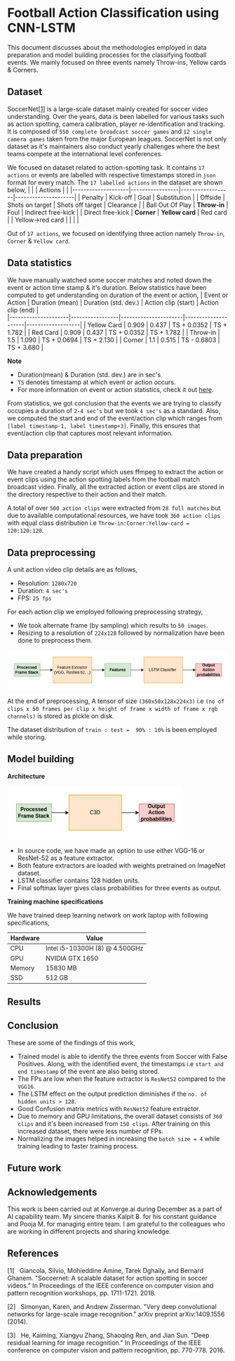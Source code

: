 # Football Action Classification using CNN-LSTM

This document discusses about the methodologies employed in data preparation and model building processes for the classifying football events. We mainly focused on three events namely Throw-ins, Yellow cards & Corners.

## Dataset

SoccerNet[[1]](#References) is a large-scale dataset mainly created for soccer video understanding. Over the years, data is been labelled for various tasks such as action spotting, camera calibration, player re-identification and tracking. It is composed of `550 complete broadcast soccer games` and `12 single camera games` taken from the major European leagues. SoccerNet is not only dataset as it's maintainers also conduct yearly challenges where the best teams compete at the international level conferences.

We focused on dataset related to action-spotting task. It contains `17 actions` or events are labelled with respective timestamps stored in `json` format for every match. The `17 labelled actions` in the dataset are shown below,
|                    |                 | Actions          |                     |
|--------------------|-----------------|------------------|---------------------|
|      Penalty       |    Kick-off     |      Goal        |    Substitution     |
|      Offside       | Shots on target | Shots off target |     Clearance       |
|  Ball Out Of Play  |   **Throw-in**  |      Foul        | Indirect free-kick  |
|  Direct free-kick  |   **Corner**    | **Yellow card**  |     Red card        |
|  Yellow->red card  |                 |                  |                     |

Out of `17 actions`, we focused on identifying three action namely `Throw-in`, `Corner` & `Yellow card`.

## Data statistics

We have manually watched some soccer matches and noted down the event or action time stamp & it's duration. Below statistics have been computed to get understanding on duration of the event or action,
|   Event or Action   | Duration (mean) | Duration (std. dev.) | Action clip (start) | Action clip (end) |  
|---------------------|-----------------|----------------------|---------------------|-------------------|
|      Yellow Card    |      0.909      |        0.437         |     TS + 0.0352     |    TS + 1.782     |
|      Red Card       |      0.909      |        0.437         |     TS + 0.0352     |    TS + 1.782     |
|      Throw-in       |      1.5        |        1.090         |     TS + 0.0694     |   TS + 2.130      |
|      Corner         |      1.1        |        0.515         |     TS - 0.6803     |   TS + 3.680      |

**Note**

- Duration(mean) & Duration (std. dev.) are in sec's
- `TS` denotes timestamp at which event or action occurs.
- For more information on event or action statistics, check it out [here](https://docs.google.com/spreadsheets/d/1MlLQifW1cku9VNuCqNe8ouMT92ChKka1_5lXDSMLB4Q/edit?usp=sharing).

From statistics, we got conclusion that the events we are trying to classify occupies a duration of `2-4 sec’s` but we took `4 sec's` as a standard. Also, we computed the start and end of the event/action clip which ranges from `[label timestamp-1, label timestamp+3]`. Finally, this ensures that event/action clip that captures most relevant information.

## Data preparation

We have created a handy script which uses ffmpeg to extract the action or event clips using the action spotting labels from the football match broadcast video. Finally, all the extracted action or event clips are stored in the directory respective to their action and their match.

A total of over `500 action clips` were extracted from `28 full matches` but due to available computational resources, we have took `360 action clips` with equal class distribution i.e `Throw-in:Corner:Yellow-card = 120:120:120`.

## Data preprocessing

A unit action video clip details are as follows,
- Resolution: `1280x720`
- Duration: `4 sec's`
- FPS: `25 fps`

For each action clip we employed following preprocessing strategy,
- We took alternate frame (by sampling) which results to `50 images`.
- Resizing to a resolution of `224x128` followed by normalization have been done to preprocess them.

![preprocessing pipeline](./images/arch-1.png)

At the end of preprocessing, A tensor of size `(360x50x128x224x3)` i.e `(no of clips x 50 frames per clip x height of frame x width of frame x rgb channels)` is stored as pickle on disk.  

The dataset distribution of `train : test =  90% : 10%` is been employed while storing.

## Model building

**Architecture**

![model architecture](./images/arch-2.png)

- In source code, we have made an option to use either VGG-16 or ResNet-52 as a feature extractor.
- Both feature extractors are loaded with weights pretrained on ImageNet dataset.
- LSTM classifier contains 128 hidden units.
- Final softmax layer gives class probabilities for three events as output.

**Training machine specifications**

We have trained deep learning network on work laptop with following specifications,

| Hardware  |          Value                 |
|-----------|--------------------------------|
|CPU        | Intel i5-10300H (8) @ 4.500GHz |
|GPU        | NVIDIA GTX 1650                |  
|Memory     | 15830 MB                       |
|SSD        | 512 GB                         |

## Results

## Conclusion
These are some of the findings of this work,
- Trained model is able to identify the three events from Soccer with False Positives. Along, with the identified event, the timestamps i.e `start and end timestamp` of the event are also being stored. 
- The FPs are low when the feature extractor is `ResNet52` compared to the `VGG16`.
- The LSTM effect on the output prediction diminishes if the `no. of hidden units > 128`.
- Good Confusion matrix metrics with `ResNet52` feature extractor.
- Due to memory and GPU limitations, the overall dataset consists of `360 clips` and it's been increased from `150 clips`. After training on this increased dataset, there were less number of FPs.
- Normalizing the images helped in increasing the `batch size = 4` while training leading to faster training process.

## Future work

## Acknowledgements

This work is been carried out at Konverge.ai during December as a part of AI capability team. My sincere thanks Kalpit B. for his constant guidance and Pooja M. for managing entire team. I am grateful to the colleagues who are working in different projects and sharing knowledge.  

## References

[1] &nbsp; Giancola, Silvio, Mohieddine Amine, Tarek Dghaily, and Bernard Ghanem. "Soccernet: A scalable dataset for action spotting in soccer videos." In Proceedings of the IEEE conference on computer vision and pattern recognition workshops, pp. 1711-1721. 2018.

[2] &nbsp; Simonyan, Karen, and Andrew Zisserman. "Very deep convolutional networks for large-scale image recognition." arXiv preprint arXiv:1409.1556 (2014).

[3] &nbsp; He, Kaiming, Xiangyu Zhang, Shaoqing Ren, and Jian Sun. "Deep residual learning for image recognition." In Proceedings of the IEEE conference on computer vision and pattern recognition, pp. 770-778. 2016.


